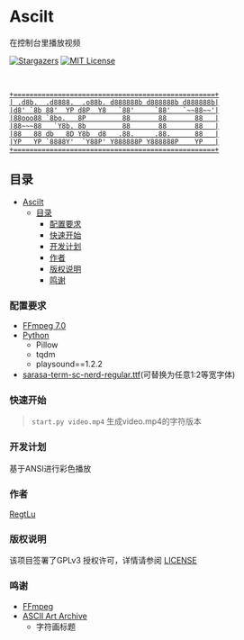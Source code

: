 # AsciIt
在控制台里播放视频

<!-- PROJECT SHIELDS -->


[![Stargazers][stars-shield]][stars-url]
[![MIT License][license-shield]][license-url]

<!-- PROJECT LOGO -->
<br />

<p align="center">
  <a href="https://github.com/RegtLu/AsciIT/">
    
```
+==================================================+
| .d8b.  .d8888.  .o88b. d888888b d888888b d888888b|
|d8' `8b 88'  YP d8P  Y8   `88'     `88'   `~~88~~'|
|88ooo88 `8bo.   8P         88       88       88   |
|88~~~88   `Y8b. 8b         88       88       88   |
|88   88 db   8D Y8b  d8   .88.     .88.      88   |
|YP   YP `8888Y'  `Y88P' Y888888P Y888888P    YP   |
+==================================================+
```

  </a>
</p>
 
## 目录

- [AsciIt](#asciit)
  - [目录](#目录)
    - [配置要求](#配置要求)
    - [快速开始](#快速开始)
    - [开发计划](#开发计划)
    - [作者](#作者)
    - [版权说明](#版权说明)
    - [鸣谢](#鸣谢)



### 配置要求
- [FFmpeg 7.0](https://www.ffmpeg.org/)
- [Python](https://www.python.org/)
  - Pillow
  - tqdm
  - playsound==1.2.2
- [sarasa-term-sc-nerd-regular.ttf](https://github.com/laishulu/Sarasa-Term-SC-Nerd)(可替换为任意1:2等宽字体)

### 快速开始
>`start.py video.mp4`
>生成video.mp4的字符版本

### 开发计划
基于ANSI进行彩色播放

### 作者
[RegtLu](https://github.com/RegtLu)

### 版权说明
该项目签署了GPLv3 授权许可，详情请参阅 [LICENSE](https://github.com/RegtLu/AsciIT/blob/master/LICENSE)

### 鸣谢
- [FFmpeg](https://www.ffmpeg.org/)
- [ASCII Art Archive](https://www.asciiart.eu/)
  - 字符画标题

<!-- links -->
[project-path]:RegtLu/AsciIT
[stars-shield]: https://unv-shield.librian.net/api/unv_shield?repo=RegtLu/AsciIT
[stars-url]: https://github.com/RegtLu/AsciIT/stargazers
[license-shield]: https://unv-shield.librian.net/api/unv_shield?txt=GPLv3
[license-url]: https://github.com/RegtLu/AsciIT/blob/master/LICENSE
